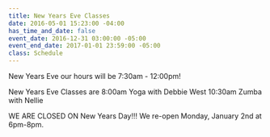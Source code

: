 ```yaml
---
title: New Years Eve Classes
date: 2016-05-01 15:23:00 -04:00
has_time_and_date: false
event_date: 2016-12-31 03:00:00 -05:00
event_end_date: 2017-01-01 23:59:00 -05:00
class: Schedule
---
```


 New Years Eve our hours will be 7:30am - 12:00pm!

New Years Eve Classes are
8:00am Yoga with Debbie West
10:30am Zumba with Nellie

WE ARE CLOSED ON New Years Day!!! We re-open 
Monday, January 2nd at 6pm-8pm.